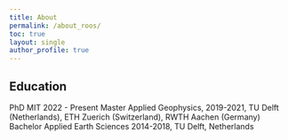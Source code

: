 ```yaml
---
title: About
permalink: /about_roos/
toc: true
layout: single
author_profile: true
---
```


## Education
PhD MIT 2022 - Present 
Master Applied Geophysics, 2019-2021, TU Delft (Netherlands), ETH Zuerich (Switzerland), RWTH Aachen (Germany)
Bachelor Applied Earth Sciences 2014-2018, TU Delft, Netherlands 
